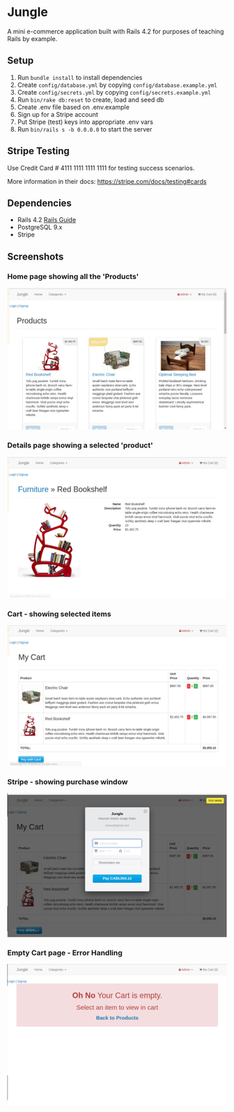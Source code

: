 # Jungle

A mini e-commerce application built with Rails 4.2 for purposes of teaching Rails by example.


## Setup

1. Run `bundle install` to install dependencies
2. Create `config/database.yml` by copying `config/database.example.yml`
3. Create `config/secrets.yml` by copying `config/secrets.example.yml`
4. Run `bin/rake db:reset` to create, load and seed db
5. Create .env file based on .env.example
6. Sign up for a Stripe account
7. Put Stripe (test) keys into appropriate .env vars
8. Run `bin/rails s -b 0.0.0.0` to start the server

## Stripe Testing

Use Credit Card # 4111 1111 1111 1111 for testing success scenarios.

More information in their docs: <https://stripe.com/docs/testing#cards>

## Dependencies

* Rails 4.2 [Rails Guide](http://guides.rubyonrails.org/v4.2/)
* PostgreSQL 9.x
* Stripe

## Screenshots

### Home page showing all the 'Products'
!["Product Page"](https://github.com/johnarvi/jungle-rails/blob/master/docs/ProductsPage.png)

### Details page showing a selected 'product'
!["Product Details"](https://github.com/johnarvi/jungle-rails/blob/master/docs/ProductDetails.png)

### Cart - showing selected items
!["Carts Page"](https://github.com/johnarvi/jungle-rails/blob/master/docs/Cart.png)

### Stripe - showing purchase window
!["payment window"](https://github.com/johnarvi/jungle-rails/blob/master/docs/StripeCartPurchase.png)

### Empty Cart page - Error Handling
!["Empy Cart Page"](https://github.com/johnarvi/jungle-rails/blob/master/docs/EmptyCartPageErrorMsg.png)